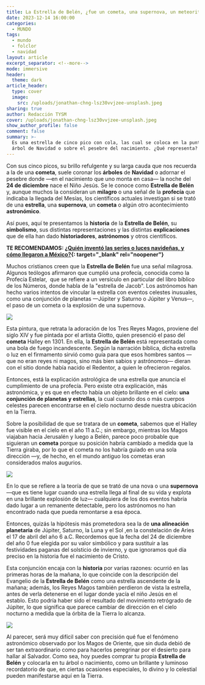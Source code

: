 ```yaml
---
title: La Estrella de Belén, ¿fue un cometa, una supernova, un meteorito o qué fue?
date: 2023-12-14 16:00:00
categories:
  - MUNDO
tags:
  - mundo
  - folclor
  - navidad
layout: article
excerpt_separator: <!--more-->
mode: immersive
header:
  theme: dark
article_header:
  type: cover
  image:
    src: /uploads/jonathan-chng-lsz30vvjzee-unsplash.jpeg
sharing: true
author: Redacción TYSM
cover: /uploads/jonathan-chng-lsz30vvjzee-unsplash.jpeg
show_author_profile: false
comment: false
summary: >-
  Es una estrella de cinco pico con cola, las cual se coloca en la punta del
  árbol de Navidad o sobre el pesebre del nacimiento. ¿Qué representa?
---
```

Con sus cinco picos, su brillo refulgente y su larga cauda que nos recuerda a la de una **cometa**, suele coronar los **árboles** de **Navidad** o adornar el pesebre donde —en el nacimiento que uno monta en casa— la noche del **24 de diciembre** nace el Niño Jesús. Se le conoce como **Estrella de Belén** y, aunque muchos la consideran un **milagro** o una señal de la **profecía** que indicaba la llegada del Mesías, los científicos actuales investigan si se trató de una **estrella**, una **supernova**, un **cometa** o algún otro acontecimiento **astronómico**.

Así pues, aquí te presentamos la **historia** de la **Estrella de Belén**, su **simbolismo**, sus distintas representaciones y las distintas **explicaciones** que de ella han dado **historiadores**, **astrónomos** y otros científicos.

**TE RECOMENDAMOS: [¿Quién inventó las series o luces navideñas, y cómo llegaron a México?](https://blog.tonoysumariachi.com/historia/2023/12/13/qui%C3%A9n-invent%C3%B3-las-series-o-luces-navide%C3%B1as-y-c%C3%B3mo-llegaron-a-m%C3%A9xico.html){: target="_blank" rel="noopener"}**

Muchos cristianos creen que la **Estrella de Belén** fue una señal milagrosa. Algunos teólogos afirmaron que cumplió una profecía, conocida como la Profecía Estelar,&nbsp; que se refiere a un versículo en particular del libro bíblico de los Números, donde habla de la "estrella de Jacob". Los astrónomos han hecho varios intentos de vincular la estrella con eventos celestes inusuales, como una conjunción de planetas —Júpiter y Saturno o Júpiter y Venus—, el paso de un cometa o la explosión de una supernova.

![](https://upload.wikimedia.org/wikipedia/commons/f/f9/Giotto_-_Scrovegni_-_-18-_-_Adoration_of_the_Magi.jpg)

Esta pintura, que retrata la adoración de los Tres Reyes Magos, proviene del siglo XIV y fue pintada por el artista Giotto, quien presenció el paso del **cometa** Halley en 1301. En ella, la **Estrella de Belén** está representada como una bola de fuego incandescente. Según la narración bíblica, dicha estrella o luz en el firmamento sirvió como guía para que esos hombres santos —que no eran reyes ni magos, sino más bien sabios y astrónomos— dieran con el sitio donde había nacido el Redentor, a quien le ofrecieron regalos.

Entonces, está la explicación astrológica de una estrella que anuncia el cumplimiento de una profecía. Pero existe otra explicación, más astronómica, y es que en efecto había un objeto brillante en el cielo: **una conjunción de planetas y estrellas**, la cual cuando dos o más cuerpos celestes parecen encontrarse en el cielo nocturno desde nuestra ubicación en la Tierra.

Sobre la posibilidad de que se tratara de un **cometa**, sabemos que el Halley fue visible en el cielo en el año 11 a.C.; sin embargo, mientras los Magos viajaban hacia Jerusalén y luego a Belén, parece poco probable que siguieran un **cometa** porque su posición habría cambiado a medida que la Tierra giraba, por lo que el cometa no los habría guiado en una sola dirección —y, de hecho, en el mundo antiguo los cometas eran considerados malos augurios.

![](https://upload.wikimedia.org/wikipedia/commons/thumb/5/5b/Elihu_Vedder_-_Star_of_Bethlehem_-_1879-80.jpg/954px-Elihu_Vedder_-_Star_of_Bethlehem_-_1879-80.jpg)

En lo que se refiere a la teoría de que se trató de una nova o una **supernova** —que es tiene lugar cuando una estrella llega al final de su vida y explota en una brillante explosión de luz— cualquiera de los dos eventos habría dado lugar a un remanente detectable, pero los astrónomos no han encontrado nada que pueda remontarse a esa época.

Entonces, quizás la hipótesis más prometedora sea la de **una alineación planetaria** de Júpiter, Saturno, la Luna y el Sol ,en la constelación de Aries el 17 de abril del año 6 a.C. Recordemos que la fecha del 24 de diciembre del año 0 fue elegida por su valor simbólico y para sustituir a las festividades paganas del solsticio de invierno, y que ignoramos qué día preciso en la historia fue el nacimiento de Cristo.

Esta conjunción encaja con la **historia** por varias razones: ocurrió en las primeras horas de la mañana, lo que coincide con la descripción del Evangelio de la **Estrella de Belén** como una estrella ascendente de la mañana; además, los Reyes Magos también perdieron de vista la estrella, antes de verla detenerse en el lugar donde yacía el niño Jesús en el establo. Esto podría haber sido el resultado del movimiento retrógrado de Júpiter, lo que significa que parece cambiar de dirección en el cielo nocturno a medida que la órbita de la Tierra lo alcanza.

![](https://upload.wikimedia.org/wikipedia/commons/5/59/La_Epifan%C3%ADa.jpg)

Al parecer, será muy difícil saber con precisión qué fue el fenómeno astronómico observado por los Magos de Oriente, que sin duda debió de ser tan extraordinario como para hacerlos peregrinar por el desierto para hallar al Salvador. Como sea, hoy puedes comprar tu propia **Estrella de Belén** y colocarla en tu árbol o nacimiento, como un brillante y luminoso recordatorio de que, en ciertas ocasiones especiales, lo divino y lo celestial pueden manifestarse aquí en la Tierra.